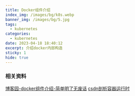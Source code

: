 ```yaml
---
title: Docker组件介绍
index_img: /images/bg/k8s.webp
banner_img: /images/bg/5.jpg
tags:
  - kubernetes
categories:
  - kubernetes
date: 2023-04-18 18:40:12
excerpt: 介绍docker内部构造
sticky: 1
hide: true
---
```



### 相关资料

[博客园-docker组件介绍-简单明了无废话](https://www.cnblogs.com/menkeyi/p/13784429.html)
[csdn剖析容器运行时](https://blog.csdn.net/m0_57776598/article/details/126963904)
